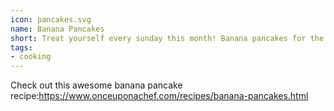 ```yaml
---
icon: pancakes.svg
name: Banana Pancakes
short: Treat yourself every sunday this month! Banana pancakes for the win!
tags:
- cooking
---
```

Check out this awesome banana pancake recipe:https://www.onceuponachef.com/recipes/banana-pancakes.html
